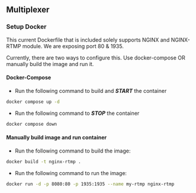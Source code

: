 ## Multiplexer

### Setup Docker
This current Dockerfile that is included solely supports NGINX and NGINX-RTMP module. We are exposing port 80 & 1935.

Currently, there are two ways to configure this. Use docker-compose OR manually build the image and run it.

#### Docker-Compose
* Run the following command to build and ***START*** the container
```bash
docker compose up -d
```
* Run the following command to ***STOP*** the container
```bash
docker compose down
```
#### Manually build image and run container
* Run the following command to build the image:
```bash
docker build -t nginx-rtmp . 
```
* Run the following command to run the image:
```bash
docker run -d -p 8080:80 -p 1935:1935 --name my-rtmp nginx-rtmp
```



